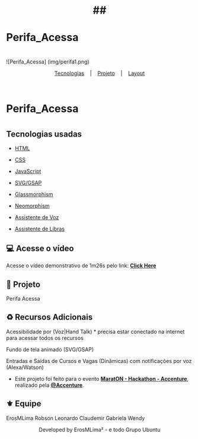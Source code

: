 <h1 align="center">
    ##<h1>Perifa_Acessa<h1/>
    
</h1>


![Perifa_Acessa] (img/perifa1.png)



<p align="center">
  <a href="#tecnologies">Tecnologias</a> &nbsp;&nbsp;&nbsp;|&nbsp;&nbsp;&nbsp;
  <a href="#-projeto">Projeto</a> &nbsp;&nbsp;&nbsp;|&nbsp;&nbsp;&nbsp;
  <a href="#-layout">Layout</a>
</p>

<br>

<p align="center">
  <h1>Perifa_Acessa<h1/>
</p>

##  Tecnologias usadas

- [HTML](#)
- [CSS](#)
- [JavaScript](#)

- [SVG/GSAP](#)
- [Glassmorphism](#)
- [Neomorphism](#)

- [Assistente de Voz](#)
- [Assistente de Libras](#)


## 💻 Acesse o vídeo 

Acesse o vídeo demonstrativo de 1m26s pelo link:
**[Click Here](https://www.youtube.com/watch?v=YEhyIMvXTJ8)**


## 🚀 Projeto

Perifa Acessa


## ♻️ Recursos Adicionais 

Acessibilidade por (Voz|Hand Talk) * precisa estar conectado na internet para acessar todos os recursos

Fundo de tela animado (SVG/GSAP)

Entradas e Saídas de Cursos e Vagas (Dinâmicas) com notificações por voz (Alexa/Watson)

* Este projeto foi feito para o evento **[MaratON - Hackathon - Accenture](https://accenture.co.uk/)**, realizado pela **[@Accenture](https://github.com/Accenture)**.



## ⚜️ Equipe

ErosMLima
Robson
Leonardo
Claudemir
Gabriela
Wendy


<p align="center">Developed by ErosMLima² - e todo Grupo Ubuntu</p>

